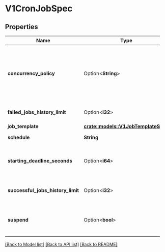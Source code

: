 # V1CronJobSpec

## Properties

Name | Type | Description | Notes
------------ | ------------- | ------------- | -------------
**concurrency_policy** | Option<**String**> | Specifies how to treat concurrent executions of a Job. Valid values are: - \"Allow\" (default): allows CronJobs to run concurrently; - \"Forbid\": forbids concurrent runs, skipping next run if previous run hasn't finished yet; - \"Replace\": cancels currently running job and replaces it with a new one | [optional]
**failed_jobs_history_limit** | Option<**i32**> | The number of failed finished jobs to retain. Value must be non-negative integer. Defaults to 1. | [optional]
**job_template** | [**crate::models::V1JobTemplateSpec**](v1.JobTemplateSpec.md) |  | 
**schedule** | **String** | The schedule in Cron format, see https://en.wikipedia.org/wiki/Cron. | 
**starting_deadline_seconds** | Option<**i64**> | Optional deadline in seconds for starting the job if it misses scheduled time for any reason.  Missed jobs executions will be counted as failed ones. | [optional]
**successful_jobs_history_limit** | Option<**i32**> | The number of successful finished jobs to retain. Value must be non-negative integer. Defaults to 3. | [optional]
**suspend** | Option<**bool**> | This flag tells the controller to suspend subsequent executions, it does not apply to already started executions.  Defaults to false. | [optional]

[[Back to Model list]](../README.md#documentation-for-models) [[Back to API list]](../README.md#documentation-for-api-endpoints) [[Back to README]](../README.md)


